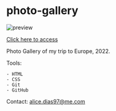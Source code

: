 # photo-gallery

![preview](./.github/preview.png)

[Click here to access](https://alicemdias.github.io/photo-gallery/)

Photo Gallery of my trip to Europe, 2022.

Tools:
    
    - HTML
    - CSS
    - Git
    - GitHub

Contact:
    alice.dias97@me.com
